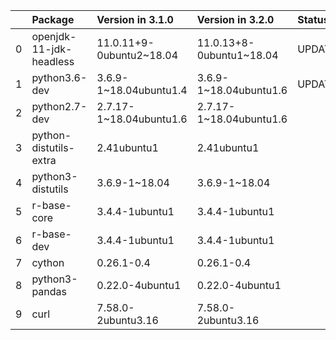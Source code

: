<!-- markdown-link-check-disable -->

|    | Package                 | Version in 3.1.0         | Version in 3.2.0         | Status   |
|---:|:------------------------|:-------------------------|:-------------------------|:---------|
|  0 | openjdk-11-jdk-headless | 11.0.11+9-0ubuntu2~18.04 | 11.0.13+8-0ubuntu1~18.04 | UPDATED  |
|  1 | python3.6-dev           | 3.6.9-1~18.04ubuntu1.4   | 3.6.9-1~18.04ubuntu1.6   | UPDATED  |
|  2 | python2.7-dev           | 2.7.17-1~18.04ubuntu1.6  | 2.7.17-1~18.04ubuntu1.6  |          |
|  3 | python-distutils-extra  | 2.41ubuntu1              | 2.41ubuntu1              |          |
|  4 | python3-distutils       | 3.6.9-1~18.04            | 3.6.9-1~18.04            |          |
|  5 | r-base-core             | 3.4.4-1ubuntu1           | 3.4.4-1ubuntu1           |          |
|  6 | r-base-dev              | 3.4.4-1ubuntu1           | 3.4.4-1ubuntu1           |          |
|  7 | cython                  | 0.26.1-0.4               | 0.26.1-0.4               |          |
|  8 | python3-pandas          | 0.22.0-4ubuntu1          | 0.22.0-4ubuntu1          |          |
|  9 | curl                    | 7.58.0-2ubuntu3.16       | 7.58.0-2ubuntu3.16       |          |